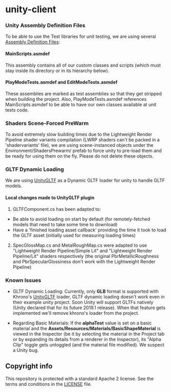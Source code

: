 # unity-client

### Unity Assembly Definition Files

To be able to use the Test libraries for unit testing, we are using several [Assembly Definition Files](https://docs.unity3d.com/Manual/ScriptCompilationAssemblyDefinitionFiles.html):

#### MainScripts.asmdef

This assembly contains all of our custom classes and scripts (which must stay inside its directory or in its hierarchy below).

#### PlayModeTests.asmdef and EditModeTests.asmdef

These assemblies are marked as test assemblies so that they get stripped when building the project. Also, PlayModeTests.asmdef references MainScripts.asmdef to be able to have our own classes available at unit tests code.

### Shaders Scene-Forced PreWarm

To avoid extremely slow building times due to the Lightweight Render Pipeline shader variants compilation (LWRP shaders can't be packed in a 'shadervariants' file), we are using scene-instanced objects under the Environment/ShadersPrewarm/ prefab to force unity to pre-load them and be ready for using them on the fly. Please do not delete these objects.

### GLTF Dynamic Loading

We are using [UnityGLTF](https://github.com/KhronosGroup/UnityGLTF) as a Dynamic GLTF loader for unity to handle GLTF models.

#### Local changes made to UnityGLTF plugin

1. GLTFComponent.cs has been adapted to:

- Be able to avoid loading on start by default (for remotely-fetched models that need to take some time to download)
- Have a 'finished loading asset callback' providing the time it took to load the GLTF asset (initially used for measuring loading times)

2. SpecGlossMap.cs and MetalRoughMap.cs were adapted to use "Lightweight Render Pipeline/Simple Lit" and "Lightweight Render Pipeline/Lit" shaders respectively (the original PbrMetallicRoughness and PbrSpecularGlossiness don't work with the Lightweight Render Pipeline)

### Known Issues

- GLTF Dynamic Loading: Currently, only **GLB** format is supported with Khrono's [UnityGLTF](https://github.com/KhronosGroup/UnityGLTF) loader, GLTF dynamic loading doesn't work even in their example unity project. Soon Unity will support GLTFs natively (Unity declared that for its future 2019.1 release). When that feature gets implemented we'll remove khrono's loader from the project.

- Regarding Basic Materials: If the **alphaTest** value is set on a basic material and the **Assets/Resources/Materials/BasicShapeMaterial** is viewed in the Inspector (be it by selecting the material in the Project tab or by expanding its details from a renderer in the Inspector), its "Alpha Clip" toggle gets untoggled (and the material file modified). We suspect a Unity bug.

## Copyright info

This repository is protected with a standard Apache 2 license. See the terms and conditions in the [LICENSE](https://github.com/decentraland/unity-client/blob/master/LICENSE) file.
